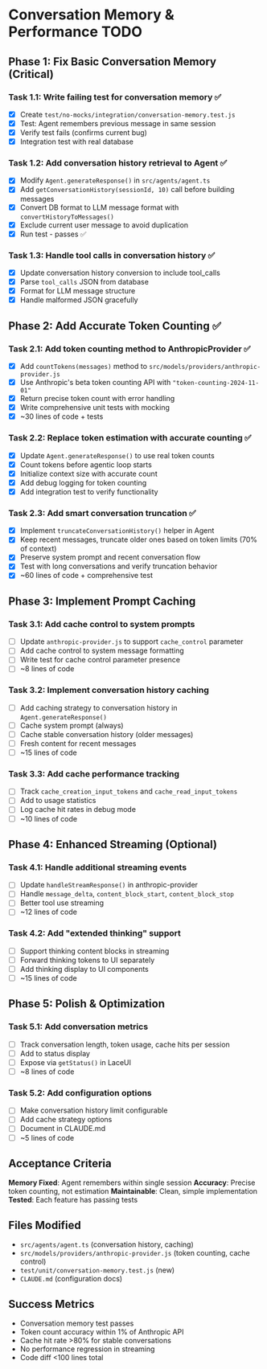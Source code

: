 # Conversation Memory & Performance TODO

## Phase 1: Fix Basic Conversation Memory (Critical)

### Task 1.1: Write failing test for conversation memory ✅

- [x] Create `test/no-mocks/integration/conversation-memory.test.js`
- [x] Test: Agent remembers previous message in same session
- [x] Verify test fails (confirms current bug)
- [x] Integration test with real database

### Task 1.2: Add conversation history retrieval to Agent ✅

- [x] Modify `Agent.generateResponse()` in `src/agents/agent.ts`
- [x] Add `getConversationHistory(sessionId, 10)` call before building messages
- [x] Convert DB format to LLM message format with `convertHistoryToMessages()`
- [x] Exclude current user message to avoid duplication
- [x] Run test - passes ✅

### Task 1.3: Handle tool calls in conversation history ✅

- [x] Update conversation history conversion to include tool_calls
- [x] Parse `tool_calls` JSON from database
- [x] Format for LLM message structure
- [x] Handle malformed JSON gracefully

## Phase 2: Add Accurate Token Counting ✅

### Task 2.1: Add token counting method to AnthropicProvider ✅

- [x] Add `countTokens(messages)` method to `src/models/providers/anthropic-provider.js`
- [x] Use Anthropic's beta token counting API with `"token-counting-2024-11-01"`
- [x] Return precise token count with error handling
- [x] Write comprehensive unit tests with mocking
- [x] ~30 lines of code + tests

### Task 2.2: Replace token estimation with accurate counting ✅

- [x] Update `Agent.generateResponse()` to use real token counts
- [x] Count tokens before agentic loop starts
- [x] Initialize context size with accurate count
- [x] Add debug logging for token counting
- [x] Add integration test to verify functionality

### Task 2.3: Add smart conversation truncation ✅

- [x] Implement `truncateConversationHistory()` helper in Agent
- [x] Keep recent messages, truncate older ones based on token limits (70% of context)
- [x] Preserve system prompt and recent conversation flow
- [x] Test with long conversations and verify truncation behavior
- [x] ~60 lines of code + comprehensive test

## Phase 3: Implement Prompt Caching

### Task 3.1: Add cache control to system prompts

- [ ] Update `anthropic-provider.js` to support `cache_control` parameter
- [ ] Add cache control to system message formatting
- [ ] Write test for cache control parameter presence
- [ ] ~8 lines of code

### Task 3.2: Implement conversation history caching

- [ ] Add caching strategy to conversation history in `Agent.generateResponse()`
- [ ] Cache system prompt (always)
- [ ] Cache stable conversation history (older messages)
- [ ] Fresh content for recent messages
- [ ] ~15 lines of code

### Task 3.3: Add cache performance tracking

- [ ] Track `cache_creation_input_tokens` and `cache_read_input_tokens`
- [ ] Add to usage statistics
- [ ] Log cache hit rates in debug mode
- [ ] ~10 lines of code

## Phase 4: Enhanced Streaming (Optional)

### Task 4.1: Handle additional streaming events

- [ ] Update `handleStreamResponse()` in anthropic-provider
- [ ] Handle `message_delta`, `content_block_start`, `content_block_stop`
- [ ] Better tool use streaming
- [ ] ~12 lines of code

### Task 4.2: Add "extended thinking" support

- [ ] Support thinking content blocks in streaming
- [ ] Forward thinking tokens to UI separately
- [ ] Add thinking display to UI components
- [ ] ~15 lines of code

## Phase 5: Polish & Optimization

### Task 5.1: Add conversation metrics

- [ ] Track conversation length, token usage, cache hits per session
- [ ] Add to status display
- [ ] Expose via `getStatus()` in LaceUI
- [ ] ~8 lines of code

### Task 5.2: Add configuration options

- [ ] Make conversation history limit configurable
- [ ] Add cache strategy options
- [ ] Document in CLAUDE.md
- [ ] ~5 lines of code

## Acceptance Criteria

**Memory Fixed**: Agent remembers within single session
**Accuracy**: Precise token counting, not estimation
**Maintainable**: Clean, simple implementation
**Tested**: Each feature has passing tests

## Files Modified

- `src/agents/agent.ts` (conversation history, caching)
- `src/models/providers/anthropic-provider.js` (token counting, cache control)
- `test/unit/conversation-memory.test.js` (new)
- `CLAUDE.md` (configuration docs)

## Success Metrics

- Conversation memory test passes
- Token count accuracy within 1% of Anthropic API
- Cache hit rate >80% for stable conversations
- No performance regression in streaming
- Code diff <100 lines total
